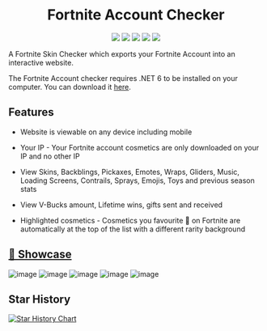 <div align="center">

# Fortnite Account Checker

![](https://img.shields.io/github/languages/top/KyeOnDiscord/FortniteChecker)
![](https://img.shields.io/github/downloads/KyeOnDiscord/FortniteChecker/total)
![](https://img.shields.io/github/issues/KyeOnDiscord/FortniteChecker)
![](https://img.shields.io/github/stars/KyeOnDiscord/FortniteChecker)
![](https://img.shields.io/github/repo-size/KyeOnDiscord/FortniteChecker)

</div>

A Fortnite Skin Checker which exports your Fortnite Account into an interactive website.

The Fortnite Account checker requires .NET 6 to be installed on your computer. You can download it [here](https://dotnet.microsoft.com/en-us/download/dotnet/thank-you/runtime-6.0.16-windows-x64-installer).

## Features

- Website is viewable on any device including mobile

- Your IP - Your Fortnite account cosmetics are only downloaded on your IP and no other IP

- View Skins, Backblings, Pickaxes, Emotes, Wraps, Gliders, Music, Loading Screens, Contrails, Sprays, Emojis, Toys and previous season stats

- View V-Bucks amount, Lifetime wins, gifts sent and received

- Highlighted cosmetics - Cosmetics you favourite 💖 on Fortnite are automatically at the top of the list with a different rarity background

## [🔗 Showcase](https://checker.proswapper.xyz/?bstid=C0D0C8FF72D2)
![image](https://user-images.githubusercontent.com/36981621/232632725-d69a3082-8afe-4e38-9dd0-efac33fca170.png)
![image](https://user-images.githubusercontent.com/36981621/232632794-ee9be851-3806-46f9-9e67-ea309b89f3c1.png)
![image](https://user-images.githubusercontent.com/36981621/232632815-40d3f945-a0b8-4860-95d3-627494925a09.png)
![image](https://user-images.githubusercontent.com/36981621/232632846-547b4aad-8e85-4252-8366-2de1fcb7be5a.png)
![image](https://user-images.githubusercontent.com/36981621/232632898-f66ac55b-eb3c-491c-857c-f1f1fd81b6fa.png)

## Star History

[![Star History Chart](https://api.star-history.com/svg?repos=KyeOnDiscord/FortniteChecker&type=Date)](https://star-history.com/#KyeOnDiscord/FortniteChecker&Date)
